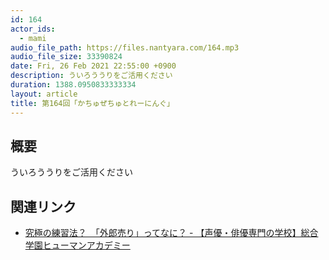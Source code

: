 ```yaml
---
id: 164
actor_ids:
  - mami
audio_file_path: https://files.nantyara.com/164.mp3
audio_file_size: 33390824
date: Fri, 26 Feb 2021 22:55:00 +0900
description: ういろううりをご活用ください
duration: 1388.0950833333334
layout: article
title: 第164回「かちゅぜちゅとれーにんぐ」
---
```

## 概要

ういろううりをご活用ください

## 関連リンク

* [究極の練習法？　「外郎売り」ってなに？ - 【声優・俳優専門の学校】総合学園ヒューマンアカデミー](https://ha.athuman.com/pa/topics/list/topics/066053.php)
